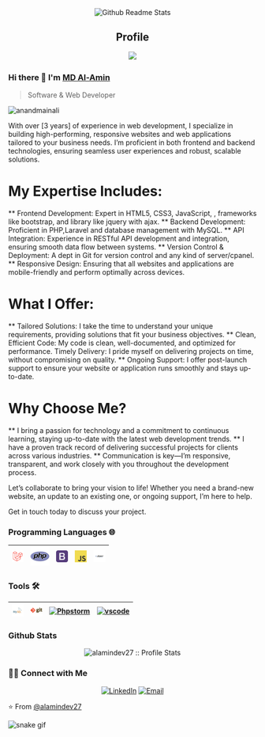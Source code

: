<p align="center">
 <img width="100px" src="https://res.cloudinary.com/anuraghazra/image/upload/v1594908242/logo_ccswme.svg" align="center" alt="Github Readme Stats" />
<!--<img src=https://drive.google.com/file/d/1GaPtN-2a6WLJvI4zqdr33uLOUBEjiNQG/view?usp=drivesdk" align="center" alt= github profile logo/> -->
 <h2 align="center">Profile</h2>
</p>

<p align="center">
  <img src="https://github.com/thompsonemerson/thompsonemerson/raw/master/cover-thompson.png" />
</p>





### Hi there 👋 I'm [MD Al-Amin](https://alamindev-27.com.np)
> Software & Web Developer 


<img src="https://komarev.com/ghpvc/?username=anandmainali" alt="anandmainali" />

<div>
 <p>
With over [3 years] of experience in web development, I specialize in building high-performing, responsive websites and web applications tailored to your business needs. I’m proficient in both frontend and backend technologies, ensuring seamless user experiences and robust, scalable solutions.

My Expertise Includes:
==================
** Frontend Development: Expert in HTML5, CSS3, JavaScript, , frameworks like bootstrap, and library like jquery with ajax.
** Backend Development: Proficient in PHP,Laravel and database management with MySQL.
** API Integration: Experience in RESTful API development and integration, ensuring smooth data flow between systems.
** Version Control & Deployment: A dept in Git for version control and any kind of server/cpanel.
** Responsive Design: Ensuring that all websites and applications are mobile-friendly and perform optimally across devices.

What I Offer:
==========
** Tailored Solutions: I take the time to understand your unique requirements, providing solutions that fit your business objectives.
** Clean, Efficient Code: My code is clean, well-documented, and optimized for performance.
Timely Delivery: I pride myself on delivering projects on time, without compromising on quality.
** Ongoing Support: I offer post-launch support to ensure your website or application runs smoothly and stays up-to-date.

Why Choose Me?
==============
** I bring a passion for technology and a commitment to continuous learning, staying up-to-date with the latest web development trends.
** I have a proven track record of delivering successful projects for clients across various industries.
** Communication is key—I’m responsive, transparent, and work closely with you throughout the development process.

Let’s collaborate to bring your vision to life! Whether you need a brand-new website, an update to an existing one, or ongoing support, I’m here to help.

Get in touch today to discuss your project.
</p>
</div>

### Programming Languages 🌐

| [<img src="https://raw.githubusercontent.com/github/explore/80688e429a7d4ef2fca1e82350fe8e3517d3494d/topics/laravel/laravel.png" alt="Laravel" width="24">](https://laravel.com/) | [<img src="https://raw.githubusercontent.com/github/explore/80688e429a7d4ef2fca1e82350fe8e3517d3494d/topics/php/php.png" alt="php" width="38">](https://php.net/)  | [<img src="https://raw.githubusercontent.com/github/explore/80688e429a7d4ef2fca1e82350fe8e3517d3494d/topics/bootstrap/bootstrap.png" alt="Bootstrap" width="24">](https://getbootstrap.com/) |  [<img src="https://raw.githubusercontent.com/github/explore/80688e429a7d4ef2fca1e82350fe8e3517d3494d/topics/javascript/javascript.png" alt="jQuery" width="24">](https://jquery.com/) | [<img src="https://raw.githubusercontent.com/github/explore/80688e429a7d4ef2fca1e82350fe8e3517d3494d/topics/jquery/jquery.png" alt="jQuery" width="24">](https://jquery.com/)
|---|---|---|---|---|
 
### Tools 🛠️

| [<img src="https://raw.githubusercontent.com/github/explore/80688e429a7d4ef2fca1e82350fe8e3517d3494d/topics/mysql/mysql.png" alt="mysql" width="24">](https://www.mysql.com/) | [<img src="https://raw.githubusercontent.com/github/explore/80688e429a7d4ef2fca1e82350fe8e3517d3494d/topics/git/git.png" alt="Git" width="24">](https://git-scm.com/) | [<img src="https://logonoid.com/images/phpstorm-logo.png" alt="Phpstorm" width="24">](https://www.jetbrains.com/phpstorm/) | [<img src="https://upload.wikimedia.org/wikipedia/commons/thumb/2/2d/Visual_Studio_Code_1.18_icon.svg/1200px-Visual_Studio_Code_1.18_icon.svg.png" alt="vscode" width="24">](https://code.visualstudio.com/)
|---|---|---|---|

### Github Stats
<p align="center"><img src="https://github-readme-stats.vercel.app/api?username=alamindev27&show_icons=true&theme=synthwave" alt="alamindev27 :: Profile Stats" /></p>


<h3> 🤝🏻 Connect with Me </h3>

<p align="center">
<!-- <a href="https://www.alamindev-27.com.np" target="_blank"><img alt="Website" src="https://img.shields.io/badge/Website-www.alamindev-27.com.np-blue?style=flat&logo=google-chrome"></a> -->
<a href="https://www.linkedin.com/in/alamindev27/" target="_blank"><img alt="LinkedIn" src="https://img.shields.io/badge/LinkedIn-@alamindev27-blue?style=flat&logo=linkedin"></a> <a href="mailto:alamindev27@gmail.com"><img alt="Email" src="https://img.shields.io/badge/Email-alamindev27@gmail.com-blue?style=flat&logo=gmail"></a>
</p>
 
<!-- <a href="https://stackoverflow.com/users/8519896/anand-mainali?tab=profile" target="_blank"><img alt="Stack Overflow" src="https://img.shields.io/badge/Stackoverflow-Anand%20Mainali-blue?style=flat&logo=stackoverflow"></a> -->
 



⭐️ From [@alamindev27](https://github.com/alamindev27)


![snake gif](https://github.com/alamindev27/alamindev27/blob/output/github-contribution-grid-snake.gif)
